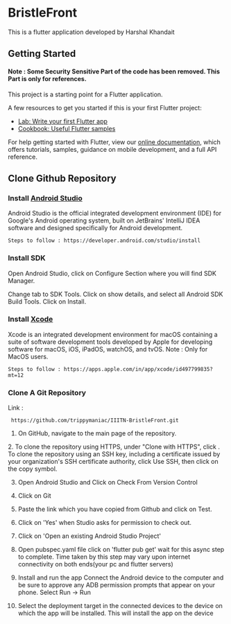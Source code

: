 # BristleFront

This is a flutter application developed by Harshal Khandait

## Getting Started

#### Note : Some Security Sensitive Part of the code has been removed. This Part is only for references.

This project is a starting point for a Flutter application.

A few resources to get you started if this is your first Flutter project:

- [Lab: Write your first Flutter app](https://flutter.dev/docs/get-started/codelab)
- [Cookbook: Useful Flutter samples](https://flutter.dev/docs/cookbook)

For help getting started with Flutter, view our
[online documentation](https://flutter.dev/docs), which offers tutorials,
samples, guidance on mobile development, and a full API reference.


## Clone Github Repository ##

### Install [Android Studio](https://developer.android.com/studio)
  
Android Studio is the official integrated development environment (IDE) for Google's Android operating system, built on JetBrains' IntelliJ IDEA software and designed specifically for Android development.
  
    Steps to follow : https://developer.android.com/studio/install
 
 ### Install SDK 
  
Open Android Studio, click on Configure Section where you will find SDK Manager.
  
Change tab to SDK Tools. Click on show details, and select all Android SDK Build Tools. Click on Install.


### Install [Xcode](https://developer.apple.com/xcode/)
  
Xcode is an integrated development environment for macOS containing a suite of software development tools developed by Apple for developing software for macOS, iOS, iPadOS, watchOS, and tvOS.
Note : Only for MacOS users.
  
    Steps to follow : https://apps.apple.com/in/app/xcode/id497799835?mt=12
  
### Clone A Git Repository
  
Link :
  
     https://github.com/trippymaniac/IIITN-BristleFront.git
  
1. On GitHub, navigate to the main page of the repository.  
<p align="center"></p>
2. To clone the repository using HTTPS, under "Clone with HTTPS", click . To clone the repository using an SSH key, including a certificate issued by your organization's SSH certificate authority, click Use SSH, then click on the copy symbol.


3. Open Android Studio and Click on Check From Version Control

4. Click on Git

5. Paste the link which you have copied from Github and click on Test.

6. Click on 'Yes' when Studio asks for permission to check out.


7. Click on 'Open an existing Android Studio Project'

8. Open pubspec.yaml file click on 'flutter pub get' wait for this async step to complete. Time taken by this step may vary upon internet connectivity on both ends(your pc and flutter servers)

8. Install and run the app
Connect the Android device to the computer and be sure to approve any ADB permission prompts that appear on your phone. Select Run -> Run

9. Select the deployment target in the connected devices to the device on which the app will be installed. This will install the app on the device

